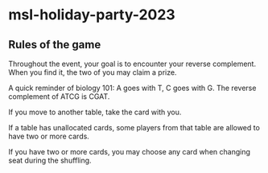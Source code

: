 # msl-holiday-party-2023

## Rules of the game

Throughout the event, your goal is to encounter your reverse complement. When you find it, the two of you may claim a prize.

A quick reminder of biology 101: A goes with T, C goes with G. The reverse complement of ATCG is CGAT.

If you move to another table, take the card with you.

If a table has unallocated cards, some players from that table are allowed to have two or more cards.

If you have two or more cards, you may choose any card when changing seat during the shuffling.
